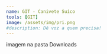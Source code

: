 ```yaml
---
name: GIT - Canivete Suíco
tools: [GIT]
image: /assets/img/pri.png
#description: Dê voz a quem precisa!
---
```


imagem na pasta Downloads